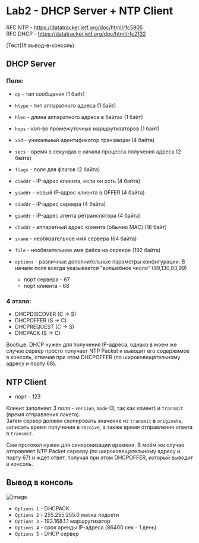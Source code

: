 # Lab2 - DHCP Server + NTP Client

RFC NTP - https://datatracker.ietf.org/doc/html/rfc5905  
RFC DHCP - https://datatracker.ietf.org/doc/html/rfc2132

[Тест](# вывод-в-консоль)

## DHCP Server

### Поля:
- `op` - тип сообщения (1 байт)
- `htype` - тип аппаратного адреса (1 байт)
- `hlen` - длина аппаратного адреса в байтах (1 байт)
- `hops` - кол-во промежуточных маршрутизаторов (1 байт)
- `xid` - уникальный идентификатор транзакции (4 байта)
- `secs` - время в секундах с начала процесса получения адреса (2 байта)
- `flags` - поле для флагов (2 байта)
- `ciaddr` - IP-адрес клиента, если он есть (4 байта)
- `yiaddr` - новый IP-адрес клиента в OFFER (4 байта)
- `siaddr` - IP-адрес сервера (4 байта)
- `giaddr` - IP-адрес агента ретранслятора (4 байта)
- `chaddr` - аппаратный адрес клиента (обычно MAC) (16 байт)
- `sname` - необязательное имя сервера (64 байта)
- `file` - необязательное имя файла на сервере (192 байта)
- `options` - различные дополнительные параметры конфигурации. В начале поля всегда указывается "волшебное число" (99,130,83,99)

  - порт сервера - 67
  - порт клиента - 68

### 4 этапа:
- DHCPDISCOVER (C -> S)
- DHCPOFFER (S -> C)
- DHCPREQUEST (C -> S)
- DHCPACK (S -> C)

Вообще, DHCP нужен для получения IP-адреса, однако в моем же случае сервер просто получает NTP Packet и выводит его содержимое в консоль, 
отвечая при этом DHCPOFFER (по широковещательному адресу и порту 68).

## NTP Client

  - порт - 123

Клиент заполняет 3 поля - `version`, `mode` (3, так как клиент) и `transmit` (время отправления пакета).  
Затем сервер должен скопировать значение из `transmit` в `originate`, записать время получения в `receive`, а также время отправления ответа в `transmit`.

Сам протокол нужен для синхронизации времени. В моём же случае отправляет NTP Packet серверу (по широковещательному адресу и порту 67)
и ждет ответ, получая при этом DHCPOFFER, который выводит в консоль.

## Вывод в консоль

![image](https://user-images.githubusercontent.com/43076360/146403477-e383718f-fe2b-4187-9df5-f62d50a3a0fe.png)

- `Options 1` - DHCPACK
- `Options 2` - 255.255.255.0 маска подсети
- `Options 3` - 192.168.1.1 маршрутизатор
- `Options 4` - срок аренды IP-адреса (86400 сек - 1 день)
- `Options 5` - DHCP сервер
